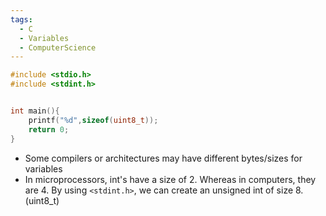```yaml
---
tags:
  - C
  - Variables
  - ComputerScience
---
```



``` c
#include <stdio.h>
#include <stdint.h>


int main(){
    printf("%d",sizeof(uint8_t));
    return 0;
}
```
- Some compilers or architectures may have different bytes/sizes for variables
- In microprocessors, int's have a size of 2. Whereas in computers, they are 4.
By using `<stdint.h>`, we can create an unsigned int of size 8. (uint8_t)